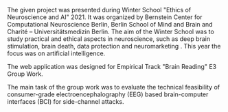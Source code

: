 The given project was presented during Winter School "Ethics of Neuroscience and AI" 2021. It was organized by Bernstein Center for Computational Neuroscience Berlin, Berlin School of Mind and Brain and Charité – Universitätsmedizin Berlin. The aim of the Winter School was to study practical and ethical aspects in neuroscience, such as deep brain stimulation, brain death, data protection and neuromarketing . This year the focus was on artificial intelligence.

The web application was designed for Empirical Track "Brain Reading" E3 Group Work.

The main task of the group work was to evaluate the technical feasibility of consumer-grade electroencephalography (EEG) based brain-computer interfaces (BCI) for side-channel attacks.
